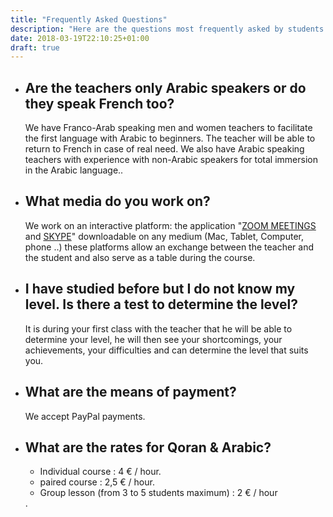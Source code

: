 ```yaml
---
title: "Frequently Asked Questions"
description: "Here are the questions most frequently asked by students."
date: 2018-03-19T22:10:25+01:00
draft: true
---
```


<ul>
    <li>
        <h2>Are the teachers only Arabic speakers or do they speak French too?</h2>
        <p>We have Franco-Arab speaking men and women teachers to facilitate the first language with Arabic to beginners. The teacher will be able to return to French in case of real need. We also have Arabic speaking teachers with experience with non-Arabic speakers for total immersion in the Arabic language..</p>
    </li>
    <li>
        <h2>What media do you work on?</h2>
        <p>We work on an interactive platform: the application "<a href='https://zoom.us/download'>ZOOM MEETINGS</a> and <a href='https://www.skype.com/fr/get-skype/'>SKYPE</a>" downloadable on any medium (Mac, Tablet, Computer, phone ..) these platforms allow an exchange between the teacher and the student and also serve as a table during the course.</p>
    </li>
    <li>
        <h2>I have studied before but I do not know my level. Is there a test to determine the level?</h2>
        <p>It is during your first class with the teacher that he will be able to determine your level, he will then see your shortcomings, your achievements, your difficulties and can determine the level that suits you.</p>
    </li>
    <li>
        <h2>What are the means of payment?</h2>
        <p>We accept PayPal payments.</p>
    </li>
    <li>
        <h2>What are the rates for Qoran & Arabic?</h2>
            <p><ul><li>Individual course : 4 € / hour.</li><li>paired course : 2,5 € / hour.</li><li>Group lesson (from 3 to 5 students maximum) : 2 € / hour</li></ul>.</p>
    </li>
</ul>